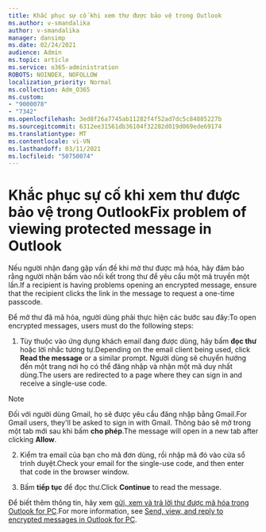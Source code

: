 ```yaml
---
title: Khắc phục sự cố khi xem thư được bảo vệ trong Outlook
ms.author: v-smandalika
author: v-smandalika
manager: dansimp
ms.date: 02/24/2021
audience: Admin
ms.topic: article
ms.service: o365-administration
ROBOTS: NOINDEX, NOFOLLOW
localization_priority: Normal
ms.collection: Adm_O365
ms.custom:
- "9000078"
- "7342"
ms.openlocfilehash: 3ed8f26a7745ab11282f4f52ad7dc5c84885227b
ms.sourcegitcommit: 6312ee31561db36104f32282d019d069ede69174
ms.translationtype: MT
ms.contentlocale: vi-VN
ms.lasthandoff: 03/11/2021
ms.locfileid: "50750074"
---
```

# <a name="fix-problem-of-viewing-protected-message-in-outlook"></a><span data-ttu-id="99934-102">Khắc phục sự cố khi xem thư được bảo vệ trong Outlook</span><span class="sxs-lookup"><span data-stu-id="99934-102">Fix problem of viewing protected message in Outlook</span></span>

<span data-ttu-id="99934-103">Nếu người nhận đang gặp vấn đề khi mở thư được mã hóa, hãy đảm bảo rằng người nhận bấm vào nối kết trong thư để yêu cầu một mã truyền một lần.</span><span class="sxs-lookup"><span data-stu-id="99934-103">If a recipient is having problems opening an encrypted message, ensure that the recipient clicks the link in the message to request a one-time passcode.</span></span>

<span data-ttu-id="99934-104">Để mở thư đã mã hóa, người dùng phải thực hiện các bước sau đây:</span><span class="sxs-lookup"><span data-stu-id="99934-104">To open encrypted messages, users must do the following steps:</span></span>

1. <span data-ttu-id="99934-105">Tùy thuộc vào ứng dụng khách email đang được dùng, hãy bấm **đọc thư** hoặc lời nhắc tương tự.</span><span class="sxs-lookup"><span data-stu-id="99934-105">Depending on the email client being used, click **Read the message** or a similar prompt.</span></span> <span data-ttu-id="99934-106">Người dùng sẽ chuyển hướng đến một trang nơi họ có thể đăng nhập và nhận một mã duy nhất dùng.</span><span class="sxs-lookup"><span data-stu-id="99934-106">The users are redirected to a page where they can sign in and receive a single-use code.</span></span>

> [!NOTE]
> <span data-ttu-id="99934-107">Đối với người dùng Gmail, họ sẽ được yêu cầu đăng nhập bằng Gmail.</span><span class="sxs-lookup"><span data-stu-id="99934-107">For Gmail users, they'll be asked to sign in with Gmail.</span></span> <span data-ttu-id="99934-108">Thông báo sẽ mở trong một tab mới sau khi bấm **cho phép**.</span><span class="sxs-lookup"><span data-stu-id="99934-108">The message will open in a new tab after clicking **Allow**.</span></span>

2. <span data-ttu-id="99934-109">Kiểm tra email của bạn cho mã đơn dùng, rồi nhập mã đó vào cửa sổ trình duyệt.</span><span class="sxs-lookup"><span data-stu-id="99934-109">Check your email for the single-use code, and then enter that code in the browser window.</span></span>

3. <span data-ttu-id="99934-110">Bấm **tiếp tục** để đọc thư.</span><span class="sxs-lookup"><span data-stu-id="99934-110">Click **Continue** to read the message.</span></span>

<span data-ttu-id="99934-111">Để biết thêm thông tin, hãy xem [gửi, xem và trả lời thư được mã hóa trong Outlook for PC](https://support.microsoft.com/topic/send-view-and-reply-to-encrypted-messages-in-outlook-for-pc-eaa43495-9bbb-4fca-922a-df90dee51980).</span><span class="sxs-lookup"><span data-stu-id="99934-111">For more information, see [Send, view, and reply to encrypted messages in Outlook for PC](https://support.microsoft.com/topic/send-view-and-reply-to-encrypted-messages-in-outlook-for-pc-eaa43495-9bbb-4fca-922a-df90dee51980).</span></span>


